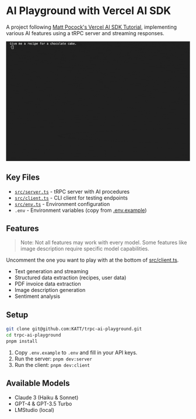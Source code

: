 # AI Playground with Vercel AI SDK

A project following [Matt Pocock's Vercel AI SDK Tutorial](https://www.aihero.dev/structured-data-from-pdfs-with-vercel-ai-sdk?list=vercel-ai-sdk-tutorial), implementing various AI features using a tRPC server and streaming responses.

![Demo GIF](./demo.gif)

## Key Files

- [`src/server.ts`](./src/server.ts) - tRPC server with AI procedures
- [`src/client.ts`](./src/client.ts) - CLI client for testing endpoints
- [`src/env.ts`](./src/env.ts) - Environment configuration
- `.env` - Environment variables (copy from [.env.example](./.env.example))

## Features

> Note: Not all features may work with every model. Some features like image description require specific model capabilities.

Uncomment the one you want to play with at the bottom of [src/client.ts](./src/client.ts).

- Text generation and streaming
- Structured data extraction (recipes, user data)
- PDF invoice data extraction
- Image description generation
- Sentiment analysis

## Setup

```bash
git clone git@github.com:KATT/trpc-ai-playground.git
cd trpc-ai-playground
pnpm install
```

1. Copy `.env.example` to `.env` and fill in your API keys.
2. Run the server: `pnpm dev:server`
3. Run the client: `pnpm dev:client`

## Available Models

- Claude 3 (Haiku & Sonnet)
- GPT-4 & GPT-3.5 Turbo
- LMStudio (local)
